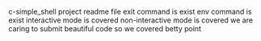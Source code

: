 c-simple_shell project readme file
exit command is exist
env command is exist
interactive mode is covered
non-interactive mode is covered
we are caring to submit beautiful code 
so we covered betty point
